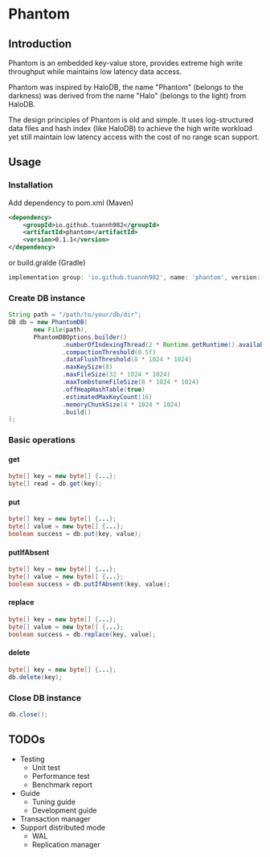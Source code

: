 # Phantom

## Introduction
Phantom is an embedded key-value store, provides extreme high write throughput while maintains low latency data access.

Phantom was inspired by HaloDB, the name "Phantom" (belongs to the darkness) was derived from 
the name "Halo" (belongs to the light) from HaloDB.

The design principles of Phantom is old and simple. It uses log-structured data files and hash index (like HaloDB) to 
achieve the high write workload yet still maintain low latency access with the cost of no range scan support.

## Usage

### Installation

Add dependency to pom.xml (Maven)

```xml
<dependency>
    <groupId>io.github.tuannh982</groupId>
    <artifactId>phantom</artifactId>
    <version>0.1.1</version>
</dependency>
```

or build.gralde (Gradle)

```groovy
implementation group: 'io.github.tuannh982', name: 'phantom', version: '0.1.1'
```

### Create DB instance
```java
String path = "/path/to/your/db/dir";
DB db = new PhantomDB(
       new File(path),
       PhantomDBOptions.builder()
               .numberOfIndexingThread(2 * Runtime.getRuntime().availableProcessors())
               .compactionThreshold(0.5f)
               .dataFlushThreshold(8 * 1024 * 1024)
               .maxKeySize(8)
               .maxFileSize(32 * 1024 * 1024)
               .maxTombstoneFileSize(8 * 1024 * 1024)
               .offHeapHashTable(true)
               .estimatedMaxKeyCount(16)
               .memoryChunkSize(4 * 1024 * 1024)
               .build()
);
```

### Basic operations
#### get
```java
byte[] key = new byte[] {...};
byte[] read = db.get(key);
```
#### put
```java
byte[] key = new byte[] {...};
byte[] value = new byte[] {...};
boolean success = db.put(key, value);
```
#### putIfAbsent
```java
byte[] key = new byte[] {...};
byte[] value = new byte[] {...};
boolean success = db.putIfAbsent(key, value);
```
#### replace
```java
byte[] key = new byte[] {...};
byte[] value = new byte[] {...};
boolean success = db.replace(key, value);
```
#### delete
```java
byte[] key = new byte[] {...};
db.delete(key);
```

### Close DB instance
```java
db.close();
```

## TODOs
- Testing
  - Unit test
  - Performance test
  - Benchmark report
- Guide
  - Tuning guide
  - Development guide
- Transaction manager
- Support distributed mode
    - WAL
    - Replication manager